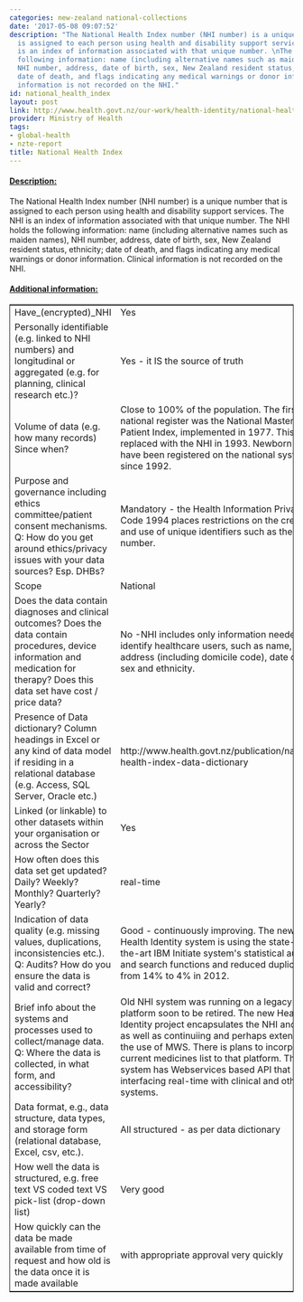 ```yaml
---
categories: new-zealand national-collections
date: '2017-05-08 09:07:52'
description: "The National Health Index number (NHI number) is a unique number that
  is assigned to each person using health and disability support services. The NHI
  is an index of information associated with that unique number. \nThe NHI holds the
  following information: name (including alternative names such as maiden names),
  NHI number, address, date of birth, sex, New Zealand resident status, ethnicity;
  date of death, and flags indicating any medical warnings or donor information. Clinical
  information is not recorded on the NHI."
id: national_health_index
layout: post
link: http://www.health.govt.nz/our-work/health-identity/national-health-index
provider: Ministry of Health
tags:
- global-health
- nzte-report
title: National Health Index
---
```



 <h4> <u>Description:</u> </h4>
The National Health Index number (NHI number) is a unique number that is assigned to each person using health and disability support services. The NHI is an index of information associated with that unique number. 
The NHI holds the following information: name (including alternative names such as maiden names), NHI number, address, date of birth, sex, New Zealand resident status, ethnicity; date of death, and flags indicating any medical warnings or donor information. Clinical information is not recorded on the NHI.
 <h4> <u>Additional information:</u> </h4>
 <table style="border: 1px solid">
 <tr> <td width="40%">Have_(encrypted)_NHI</td> <td>Yes</td> </tr>
 <tr> <td width="40%">Personally identifiable (e.g. linked to NHI numbers) and longitudinal or aggregated (e.g. for planning, clinical research etc.)?</td> <td>Yes - it IS the source of truth</td> </tr>
 <tr> <td width="40%">Volume of data (e.g. how many records)
Since when?</td> <td>Close to 100% of the population.
The first national register was the National Master Patient Index, implemented in 1977. This was replaced with the NHI in 1993. Newborn babies have been registered on the national system since 1992.</td> </tr>
 <tr> <td width="40%">Purpose and governance including ethics committee/patient consent mechanisms. Q: How do you get around ethics/privacy issues with your data sources? Esp. DHBs?</td> <td>Mandatory - the Health Information Privacy Code 1994 places restrictions on the creation and use of unique identifiers such as the NHI number.</td> </tr>
 <tr> <td width="40%">Scope</td> <td>National</td> </tr>
 <tr> <td width="40%">Does the data contain diagnoses and clinical outcomes?
Does the data contain procedures, device information and medication for therapy?
Does this data set have cost / price data?</td> <td>No -NHI includes only information needed to identify healthcare users, such as name, address (including domicile code), date of birth, sex and ethnicity.</td> </tr>
 <tr> <td width="40%">Presence of Data dictionary? Column headings in Excel or any kind of data model if residing in a relational database (e.g. Access, SQL Server, Oracle etc.) </td> <td>http://www.health.govt.nz/publication/national-health-index-data-dictionary</td> </tr>
 <tr> <td width="40%">Linked (or linkable) to other datasets within your organisation or across the Sector</td> <td>Yes</td> </tr>
 <tr> <td width="40%">How often does this data set get updated? Daily? Weekly? Monthly? Quarterly? Yearly?</td> <td>real-time</td> </tr>
 <tr> <td width="40%">Indication of data quality (e.g. missing values, duplications, inconsistencies etc.). Q: Audits? How do you ensure the data is valid and correct?</td> <td>Good - continuously improving. The new Health Identity system is using the state-of-the-art IBM Initiate system's statistical auditing and search functions and reduced duplicates from 14% to 4% in 2012.</td> </tr>
 <tr> <td width="40%">Brief info about the systems and processes used to collect/manage data. Q: Where the data is collected, in what form, and accessibility?</td> <td>Old NHI system was running on a legacy platform soon to be retired. The new Health Identity project encapsulates the NHI and HPI as well as continuiing and perhaps extending the use of MWS. There is plans to incorporate current medicines list to that platform. The new system has Webservices based API that is interfacing real-time with clinical and other systems.</td> </tr>
 <tr> <td width="40%">Data format, e.g., data structure, data types, and storage form (relational database, Excel, csv, etc.).</td> <td>All structured - as per data dictionary</td> </tr>
 <tr> <td width="40%">How well the data is structured, e.g. free text VS coded text VS pick-list (drop-down list)</td> <td>Very good</td> </tr>
 <tr> <td width="40%">How quickly can the data be made available from time of request and how old is the data once it is made available</td> <td>with appropriate approval very quickly</td> </tr>
 </table>